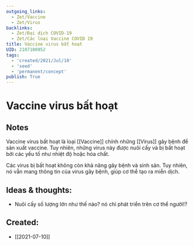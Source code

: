 ```yaml
---
outgoing_links:
  - Zet/Vaccine
  - Zet/Virus
backlinks:
  - Zet/Đại dịch COVID-19
  - Zet/Các loại Vaccine COVID 19
title: Vaccine virus bất hoạt
UID: 2107100952
tags:
  - 'created/2021/Jul/10'
  - 'seed'
  - 'permanent/concept'
publish: True
---
```

# Vaccine virus bất hoạt

## Notes
Vaccine virus bất hoạt là loại [[Vaccine]] chính những [[Virus]] gây bệnh để sản xuất vaccine. Tuy nhiên, những virus này được nuôi cấy và bị bất hoạt bởi các yếu tố như nhiệt độ hoặc hóa chất.

Các virus bị bất hoạt không còn khả năng gây bệnh và sinh sản. Tuy nhiên, nó vẫn mang thông tin của virus gây bệnh, giúp cơ thể tạo ra miễn dịch.

## Ideas & thoughts:
- Nuôi cấy số lượng lớn như thế nào? nó chỉ phát triển trên cơ thể người!?


## Created:
- [[2021-07-10]]
